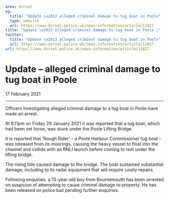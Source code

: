 ```yaml
area: Dorset
og:
  title: "Update \u2013 alleged criminal damage to tug boat in Poole"
  type: website
  url: https://www.dorset.police.uk/news-information/article/11827
title: "Update \u2013 alleged criminal damage to tug boat in Poole |"
twitter:
  title: "Update \u2013 alleged criminal damage to tug boat in Poole"
  url: https://www.dorset.police.uk/news-information/article/11827
url: https://www.dorset.police.uk/news-information/article/11827
```

# Update – alleged criminal damage to tug boat in Poole

17 February 2021

* * *

Officers investigating alleged criminal damage to a tug boat in Poole have made an arrest.

At 9.11pm on Friday 29 January 2021 it was reported that a tug boat, which had been set loose, was stuck under the Poole Lifting Bridge.

It is reported that 'Rough Rider' - a Poole Harbour Commissioner tug boat - was released from its moorings, causing the heavy vessel to float into the channel and collide with an RNLI launch before coming to rest under the lifting bridge.

The rising tide caused damage to the bridge. The boat sustained substantial damage, including to its radar equipment that will require costly repairs.

Following enquiries, a 13-year-old boy from Bournemouth has been arrested on suspicion of attempting to cause criminal damage to property. He has been released on police bail pending further enquiries.
